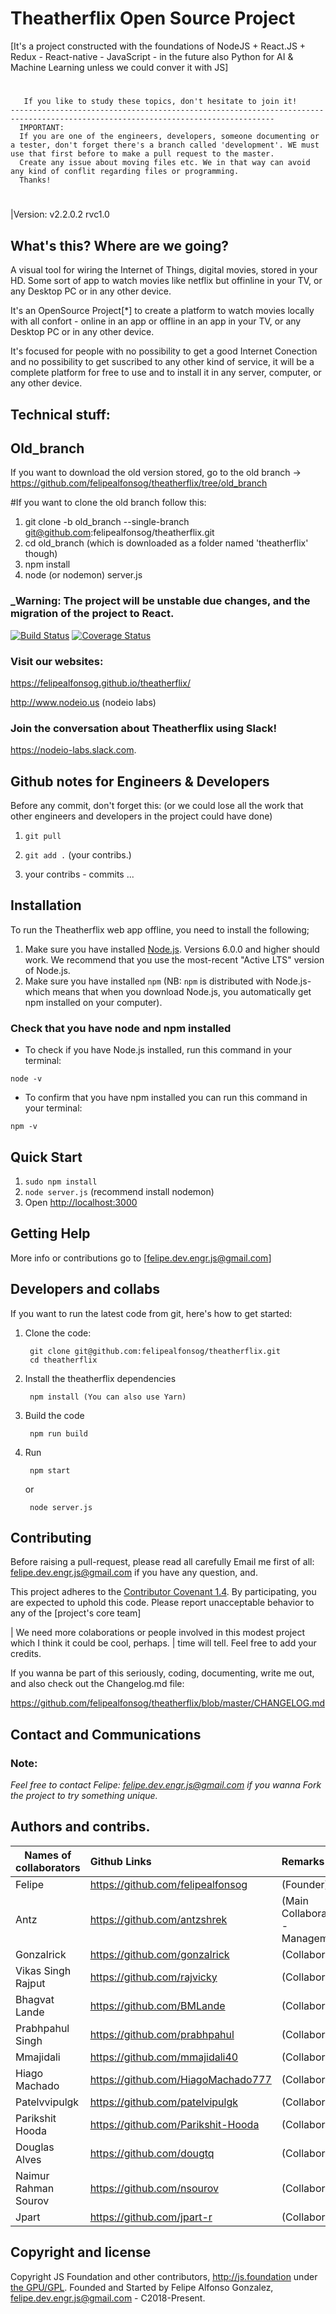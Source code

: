 # Theatherflix Open Source Project 
 [It's a project constructed with the foundations of NodeJS + React.JS + Redux - React-native - JavaScript - in the future also Python  for AI & Machine Learning unless we could conver it with JS]
#
       If you like to study these topics, don't hesitate to join it! 
    ---------------------------------------------------------------------------------------------------------------------------------
      IMPORTANT: 
      If you are one of the engineers, developers, someone documenting or a tester, don't forget there's a branch called 'development'. WE must use that first before to make a pull request to the master. 
      Create any issue about moving files etc. We in that way can avoid any kind of conflit regarding files or programming.
      Thanks!
#
  
|Version:
v2.2.0.2 rvc1.0


## What's this? Where are we going?

A visual tool for wiring the Internet of Things, digital movies, stored in your HD. Some sort of app to watch movies like netflix but offinline in your TV, or any Desktop PC or in any other device.

It's an OpenSource Project[*] to create a platform to watch movies locally with all confort - online in an app or offline in an app in your TV, or any Desktop PC or in any other device.

It's focused for people with no possibility to get a good Internet Conection and no possibility to get suscribed to any other kind of service, it will be a complete platform for free to use and to install it in any server, computer, or any other device. 

## Technical stuff:

## Old_branch
If you want to download the old version stored, go to the old branch -> https://github.com/felipealfonsog/theatherflix/tree/old_branch 

#If you want to clone the old branch follow this:
1. git clone -b old_branch --single-branch git@github.com:felipealfonsog/theatherflix.git
2. cd old_branch (which is downloaded as a folder named 'theatherflix' though)
2. npm install
3. node (or nodemon) server.js


### _Warning: The project will be unstable due changes, and the migration of the project to React.

[![Build Status](https://travis-ci.org/node-red/node-red.svg)](https://travis-ci.org/theatherflix/theatherflix)
[![Coverage Status](https://coveralls.io/repos/node-red/node-red/badge.svg?branch=master)](https://coveralls.io/r/theatherflix/theatherflix?branch=master) 

### Visit our websites:
https://felipealfonsog.github.io/theatherflix/

http://www.nodeio.us (nodeio labs)


### Join the conversation about Theatherflix using Slack!
https://nodeio-labs.slack.com.


## Github notes for Engineers & Developers
Before any commit, don't forget this: (or we could lose all the work that other engineers and developers in the project could have done)
1. `git pull`

2. `git add .` (your contribs.)
3.  your contribs - commits ...


## Installation
To run the Theatherflix web app offline, you need to install the following;

1. Make sure you have installed [Node.js](https://nodejs.org/en/download/). Versions 6.0.0 and higher should work. We recommend that you use the most-recent "Active LTS" version of Node.js.
2. Make sure you have installed `npm` (NB: `npm` is distributed with Node.js- which means that when you download Node.js, you automatically get npm installed on your computer).   

### Check that you have node and npm installed

- To check if you have Node.js installed, run this command in your terminal:

`node -v`

- To confirm that you have npm installed you can run this command in your terminal:

`npm -v`

## Quick Start

1. `sudo npm install`
2. `node server.js` (recommend install nodemon)
3. Open <http://localhost:3000>

## Getting Help

More info or contributions go to [felipe.dev.engr.js@gmail.com] 


## Developers and collabs

If you want to run the latest code from git, here's how to get started:

1. Clone the code:

        git clone git@github.com:felipealfonsog/theatherflix.git
        cd theatherflix

2. Install the theatherflix dependencies

        npm install (You can also use Yarn)

3. Build the code

        npm run build

4. Run

        npm start
   or

        node server.js

## Contributing

Before raising a pull-request, please read all carefully
Email me first of all: felipe.dev.engr.js@gmail.com if you have any question, and.

This project adheres to the [Contributor Covenant 1.4](http://contributor-covenant.org/version/1/4/).
 By participating, you are expected to uphold this code. Please report unacceptable
 behavior to any of the [project's core team]


| We need more colaborations or people involved in this modest project which I think it could be cool, perhaps.
| time will tell. Feel free to add your credits.

If you wanna be part of this seriously, coding, documenting, write me out, and also check out the Changelog.md file:

https://github.com/felipealfonsog/theatherflix/blob/master/CHANGELOG.md


## Contact and Communications 

### **Note:** 
_Feel free to contact Felipe: felipe.dev.engr.js@gmail.com if you wanna Fork the project to try something unique._

## Authors and contribs.



| Names of collaborators         | Github Links          | Remarks
| ------------------ |:------------------- |:--------------
| Felipe     | https://github.com/felipealfonsog | (Founder)
| Antz      | https://github.com/antzshrek | (Main Collaborator - Management)
| Gonzalrick   | https://github.com/gonzalrick | (Collaborator)
| Vikas Singh Rajput    | https://github.com/rajvicky | (Collaborator)
| Bhagvat Lande         | https://github.com/BMLande    | (Collaborator)
| Prabhpahul  Singh     | https://github.com/prabhpahul | (Collaborator)
| Mmajidali             |https://github.com/mmajidali40 | (Collaborator)
| Hiago Machado         | https://github.com/HiagoMachado777 | (Collaborator)
| Patelvvipulgk         | https://github.com/patelvipulgk | (Collaborator) 
| Parikshit Hooda       | https://github.com/Parikshit-Hooda | (Collaborator)
| Douglas Alves         | https://github.com/dougtq | (Collaborator)
| Naimur Rahman Sourov  | https://github.com/nsourov | (Collaborator)
| Jpart                 | https://github.com/jpart-r | (Collaborator)



## Copyright and license
 
Copyright JS Foundation and other contributors, http://js.foundation under [the GPU/GPL](LICENSE).
Founded and Started by Felipe Alfonso Gonzalez, felipe.dev.engr.js@gmail.com - C2018-Present.